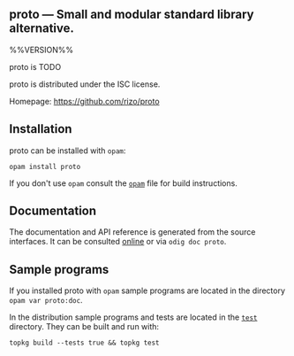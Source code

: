 proto — Small and modular standard library alternative.
-------------------------------------------------------------------------------
%%VERSION%%

proto is TODO

proto is distributed under the ISC license.

Homepage: https://github.com/rizo/proto  

## Installation

proto can be installed with `opam`:

    opam install proto

If you don't use `opam` consult the [`opam`](opam) file for build
instructions.

## Documentation

The documentation and API reference is generated from the source
interfaces. It can be consulted [online][doc] or via `odig doc
proto`.

[doc]: http://rizo.odis.io/proto/doc

## Sample programs

If you installed proto with `opam` sample programs are located in
the directory `opam var proto:doc`.

In the distribution sample programs and tests are located in the
[`test`](test) directory. They can be built and run
with:

    topkg build --tests true && topkg test 
